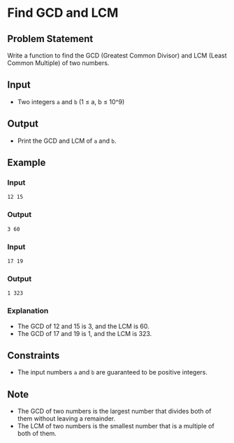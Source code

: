 # Find GCD and LCM

## Problem Statement

Write a function to find the GCD (Greatest Common Divisor) and LCM (Least Common Multiple) of two numbers.

## Input

- Two integers `a` and `b` (1 ≤ a, b ≤ 10^9)

## Output

- Print the GCD and LCM of `a` and `b`.

## Example

### Input

```
12 15
```

### Output

```
3 60
```

### Input

```
17 19
```

### Output

```
1 323
```

### Explanation

- The GCD of 12 and 15 is 3, and the LCM is 60.
- The GCD of 17 and 19 is 1, and the LCM is 323.

## Constraints

- The input numbers `a` and `b` are guaranteed to be positive integers.

## Note

- The GCD of two numbers is the largest number that divides both of them without leaving a remainder.
- The LCM of two numbers is the smallest number that is a multiple of both of them.
